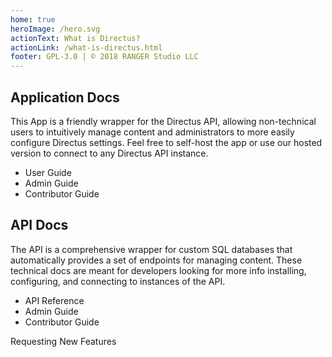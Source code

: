 ```yaml
---
home: true
heroImage: /hero.svg
actionText: What is Directus?
actionLink: /what-is-directus.html
footer: GPL-3.0 | © 2018 RANGER Studio LLC
---
```


<div class="features">
  <div class="feature">
    <h2>Application Docs</h2>
    <p>This App is a friendly wrapper for the Directus API, allowing non-technical users to intuitively manage content and administrators to more easily configure Directus settings. Feel free to self-host the app or use our hosted version to connect to any Directus API instance.</p>
    <nav>
      <ul>
        <li><router-link to="/app/user-guide.html">User Guide</router-link></li>
        <li><router-link to="/app/admin-guide/">Admin Guide</router-link></li>
        <li><router-link to="/app/contributor-guide/">Contributor Guide</router-link></li>
      </ul>
    </nav>
  </div>
  <div class="feature">
    <h2>API Docs</h2>
    <p>The API is a comprehensive wrapper for custom SQL databases that automatically provides a set of endpoints for managing content. These technical docs are meant for developers looking for more info installing, configuring, and connecting to instances of the API.</p>
    <nav>
      <ul>
        <li><router-link to="/api/reference.html">API Reference</router-link></li>
        <li><router-link to="/api/admin-guide/">Admin Guide</router-link></li>
        <li><router-link to="/api/contributor-guide/">Contributor Guide</router-link></li>
      </ul>
    </nav>
  </div>
</div>

<div class="feature-request">
  <router-link to="/feature-requests.html">Requesting New Features</router-link>
</div>

